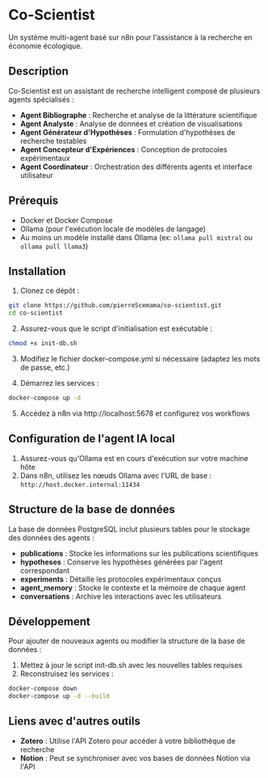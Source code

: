 # Co-Scientist

Un système multi-agent basé sur n8n pour l'assistance à la recherche en économie écologique.

## Description

Co-Scientist est un assistant de recherche intelligent composé de plusieurs agents spécialisés :
- **Agent Bibliographe** : Recherche et analyse de la littérature scientifique
- **Agent Analyste** : Analyse de données et création de visualisations
- **Agent Générateur d'Hypothèses** : Formulation d'hypothèses de recherche testables
- **Agent Concepteur d'Expériences** : Conception de protocoles expérimentaux
- **Agent Coordinateur** : Orchestration des différents agents et interface utilisateur

## Prérequis

- Docker et Docker Compose
- Ollama (pour l'exécution locale de modèles de langage)
- Au moins un modèle installé dans Ollama (ex: `ollama pull mistral` ou `ollama pull llama3`)

## Installation

1. Clonez ce dépôt :
```bash
git clone https://github.com/pierreScemama/co-scientist.git
cd co-scientist
```

2. Assurez-vous que le script d'initialisation est exécutable :
```bash
chmod +x init-db.sh
```

3. Modifiez le fichier docker-compose.yml si nécessaire (adaptez les mots de passe, etc.)

4. Démarrez les services :
```bash
docker-compose up -d
```

5. Accédez à n8n via http://localhost:5678 et configurez vos workflows

## Configuration de l'agent IA local

1. Assurez-vous qu'Ollama est en cours d'exécution sur votre machine hôte
2. Dans n8n, utilisez les nœuds Ollama avec l'URL de base : `http://host.docker.internal:11434`

## Structure de la base de données

La base de données PostgreSQL inclut plusieurs tables pour le stockage des données des agents :

- **publications** : Stocke les informations sur les publications scientifiques
- **hypotheses** : Conserve les hypothèses générées par l'agent correspondant
- **experiments** : Détaille les protocoles expérimentaux conçus
- **agent_memory** : Stocke le contexte et la mémoire de chaque agent
- **conversations** : Archive les interactions avec les utilisateurs

## Développement

Pour ajouter de nouveaux agents ou modifier la structure de la base de données :

1. Mettez à jour le script init-db.sh avec les nouvelles tables requises
2. Reconstruisez les services :
```bash
docker-compose down
docker-compose up -d --build
```

## Liens avec d'autres outils

- **Zotero** : Utilise l'API Zotero pour accéder à votre bibliothèque de recherche
- **Notion** : Peut se synchroniser avec vos bases de données Notion via l'API

